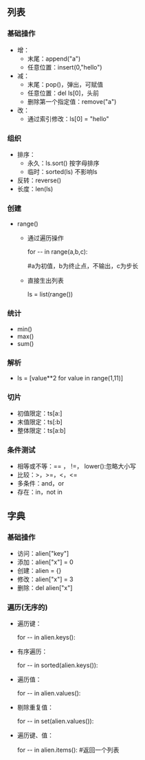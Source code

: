 ## 列表

### 基础操作

- 增：
  - 末尾：append("a")
  - 任意位置：insert(0,"hello")
- 减：
  - 末尾：pop()，弹出，可赋值
  - 任意位置：del  ls[0]，头前
  - 删除第一个指定值：remove("a")
- 改：
  - 通过索引修改：ls[0] = "hello"

### 组织

- 排序：
  - 永久：ls.sort()     按字母排序
  - 临时：sorted(ls)    不影响ls
- 反转：reverse()
- 长度：len(ls)

### 创建

- range()

  - 通过遍历操作

    for  --  in range(a,b,c):

    #a为初值，b为终止点，不输出，c为步长

  - 直接生出列表

    ls = list(range())

### 统计

- min()
- max()
- sum()

### 解析

- ls = [value**2 for value in range(1,11)]

### 切片

- 初值限定：ts[a:]
- 末值限定：ts[:b]
- 整体限定：ts[a:b]

### 条件测试

- 相等或不等：== ， !=，      lower():忽略大小写
- 比较：>，>=，<，<=
- 多条件：and，or
- 存在：in，not in

## 字典

### 基础操作

- 访问：alien["key"]
- 添加：alien["x"] = 0
- 创建：alien = {}
- 修改：alien["x"] = 3
- 删除：del alien["x"]

### 遍历(无序的)

- 遍历键：

  for -- in alien.keys():

- 有序遍历：

  for -- in sorted(alien.keys()):

- 遍历值：

  for -- in alien.values():

- 剔除重复值：

  for -- in set(alien.values()):

- 遍历键、值：

  for -- in alien.items():   #返回一个列表









